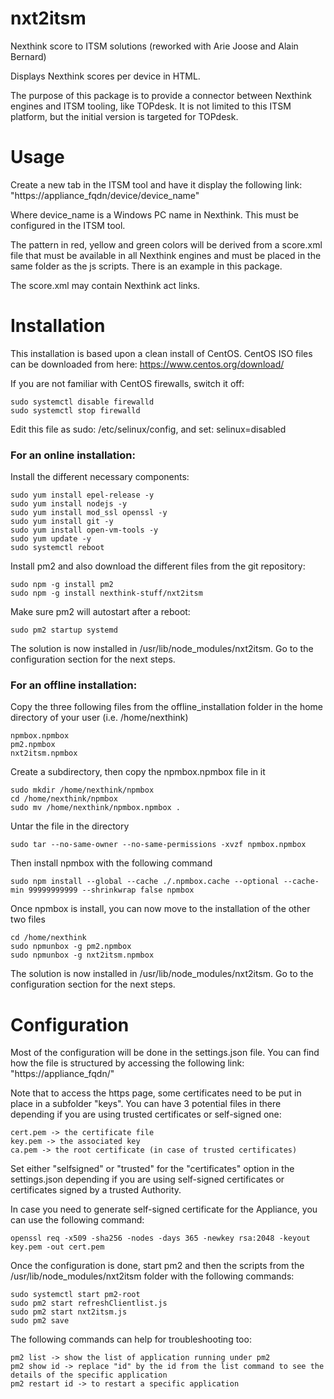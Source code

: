 # nxt2itsm
Nexthink score to ITSM solutions (reworked with Arie Joose and Alain Bernard)

Displays Nexthink scores per device in HTML.

The purpose of this package is to provide a connector between Nexthink engines and ITSM tooling, like TOPdesk. It is not limited to this ITSM platform, but the initial version is targeted for TOPdesk.

# Usage 

Create a new tab in the ITSM tool and have it display the following link: "https://appliance_fqdn/device/device_name"

Where device_name is a Windows PC name in Nexthink. This must be configured in the ITSM tool.

The pattern in red, yellow and green colors will be derived from a score.xml file that must be available in all Nexthink engines and must be placed in the same folder as the js scripts. There is an example in this package.

The score.xml may contain Nexthink act links.

# Installation

This installation is based upon a clean install of CentOS. CentOS ISO files can be downloaded from here: https://www.centos.org/download/

If you are not familiar with CentOS firewalls, switch it off:

	sudo systemctl disable firewalld
	sudo systemctl stop firewalld

Edit this file as sudo: /etc/selinux/config, and set: selinux=disabled

### For an online installation:

Install the different necessary components:

	sudo yum install epel-release -y
	sudo yum install nodejs -y
	sudo yum install mod_ssl openssl -y
	sudo yum install git -y
	sudo yum install open-vm-tools -y
	sudo yum update -y 
	sudo systemctl reboot

Install pm2 and also download the different files from the git repository:

	sudo npm -g install pm2
	sudo npm -g install nexthink-stuff/nxt2itsm

Make sure pm2 will autostart after a reboot:

	sudo pm2 startup systemd

The solution is now installed in /usr/lib/node_modules/nxt2itsm. Go to the configuration section for the next steps.

### For an offline installation:

Copy the three following files from the offline_installation folder in the home directory of your user (i.e. /home/nexthink)

	npmbox.npmbox
	pm2.npmbox
	nxt2itsm.npmbox

Create a subdirectory, then copy the npmbox.npmbox file in it

	sudo mkdir /home/nexthink/npmbox
	cd /home/nexthink/npmbox
	sudo mv /home/nexthink/npmbox.npmbox .
	
Untar the file in the directory

	sudo tar --no-same-owner --no-same-permissions -xvzf npmbox.npmbox

Then install npmbox with the following command

	sudo npm install --global --cache ./.npmbox.cache --optional --cache-min 99999999999 --shrinkwrap false npmbox
	
Once npmbox is install, you can now move to the installation of the other two files

	cd /home/nexthink
	sudo npmunbox -g pm2.npmbox
	sudo npmunbox -g nxt2itsm.npmbox

The solution is now installed in /usr/lib/node_modules/nxt2itsm. Go to the configuration section for the next steps.

# Configuration

Most of the configuration will be done in the settings.json file. You can find how the file is structured by accessing the following link: "https://appliance_fqdn/"

Note that to access the https page, some certificates need to be put in place in a subfolder "keys". You can have 3 potential files in there depending if you are using trusted certificates or self-signed one: 

	cert.pem -> the certificate file
	key.pem -> the associated key
	ca.pem -> the root certificate (in case of trusted certificates)

Set either "selfsigned" or "trusted" for the "certificates" option in the settings.json depending if you are using self-signed certificates or certificates signed by a trusted Authority.

In case you need to generate self-signed certificate for the Appliance, you can use the following command:

	openssl req -x509 -sha256 -nodes -days 365 -newkey rsa:2048 -keyout key.pem -out cert.pem

Once the configuration is done, start pm2 and then the scripts from the /usr/lib/node_modules/nxt2itsm folder with the following commands:

	sudo systemctl start pm2-root
	sudo pm2 start refreshClientlist.js
	sudo pm2 start nxt2itsm.js
	sudo pm2 save

The following commands can help for troubleshooting too:

	pm2 list -> show the list of application running under pm2
	pm2 show id -> replace "id" by the id from the list command to see the details of the specific application
	pm2 restart id -> to restart a specific application
